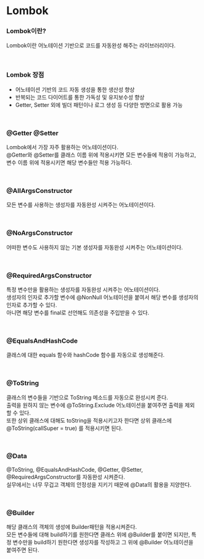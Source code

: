# Lombok

### Lombok이란?

Lombok이란 어노테이션 기반으로 코드를 자동완성 해주는 라이브러리이다.

<br>

### Lombok 장점

- 어노테이션 기반의 코드 자동 생성을 통한 생산성 향상
- 반복되는 코드 다이어트를 통한 가독성 및 유지보수성 향상
- Getter, Setter 외에 빌더 패턴이나 로그 생성 등 다양한 방면으로 활용 가능

<br>

### @Getter @Setter

Lombok에서 가장 자주 활용하는 어노테이션이다.  
@Getter와 @Setter를 클래스 이름 위에 적용시키면 모든 변수들에 적용이 가능하고, 변수 이름 위에 적용시키면 해당 변수들만 적용 가능하다.

<br>

### @AllArgsConstructor

모든 변수를 사용하는 생성자를 자동완성 시켜주는 어노테이션이다.

<br>

### @NoArgsConstructor

어떠한 변수도 사용하지 않는 기본 생성자를 자동완성 시켜주는 어노테이션이다.

<br>

### @RequiredArgsConstructor

특정 변수만을 활용하는 생성자를 자동완성 시켜주는 어노테이션이다.  
생성자의 인자로 추가할 변수에 @NonNull 어노테이션을 붙여서 해당 변수를 생성자의 인자로 추가할 수 있다.  
아니면 해당 변수를 final로 선언해도 의존성을 주입받을 수 있다.

<br>

### @EqualsAndHashCode

클래스에 대한 equals 함수와 hashCode 함수를 자동으로 생성해준다.

<br>

### @ToString

클래스의 변수들을 기반으로 ToString 메소드를 자동으로 완성시켜 준다.  
출력을 원하지 않는 변수에 @ToString.Exclude 어노테이션을 붙여주면 출력을 제외할 수 있다.  
또한 상위 클래스에 대해도 toString을 적용시키고자 한다면 상위 클래스에 @ToString(callSuper = true) 를 적용시키면 된다.

<br>

### @Data

@ToString, @EqualsAndHashCode, @Getter, @Setter, @RequiredArgsConstructor를 자동완성 시켜준다.  
실무에서는 너무 무겁고 객체의 안정성을 지키기 때문에 @Data의 활용을 지양한다.

<br>

### @Builder

해당 클래스의 객체의 생성에 Builder패턴을 적용시켜준다.  
모든 변수들에 대해 build하기를 원한다면 클래스 위에 @Builder를 붙이면 되지만, 특정 변수만을 build하기 원한다면 생성자를 작성하고 그 위에 @Builder 어노테이션을 붙여주면 된다.
